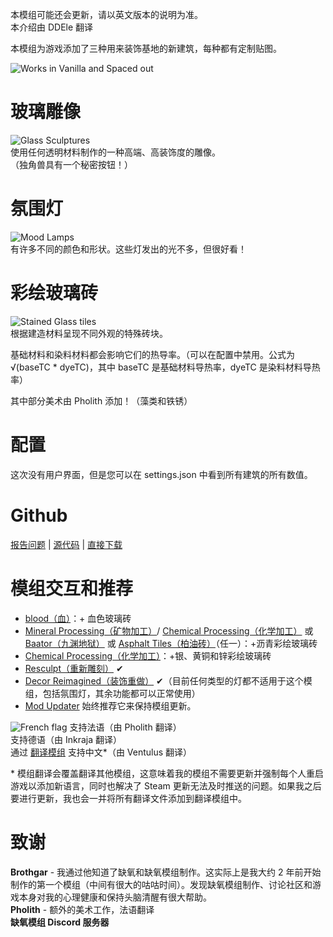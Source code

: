 本模组可能还会更新，请以英文版本的说明为准。  
本介绍由 DDEle 翻译

本模组为游戏添加了三种用来装饰基地的新建筑，每种都有定制贴图。  

![Works in Vanilla and Spaced out](https://i.imgur.com/sDGtgXY.png)  

# 玻璃雕像  
![Glass Sculptures](https://i.imgur.com/46k56Qt.png)   
使用任何透明材料制作的一种高端、高装饰度的雕像。  
（独角兽具有一个秘密按钮！）

# 氛围灯   
![Mood Lamps](https://i.imgur.com/OmYztOs.png)   
有许多不同的颜色和形状。这些灯发出的光不多，但很好看！

# 彩绘玻璃砖  
![Stained Glass tiles](https://i.imgur.com/293a8d7.png)   
根据建造材料呈现不同外观的特殊砖块。

基础材料和染料材料都会影响它们的热导率。（可以在配置中禁用。公式为 √(baseTC * dyeTC)，其中 baseTC 是基础材料导热率，dyeTC 是染料材料导热率）

其中部分美术由 Pholith 添加！（藻类和铁锈）

# 配置  
这次没有用户界面，但是您可以在 settings.json 中看到所有建筑的所有数值。

# Github
[报告问题](https://github.com/aki-art/ONI-Mods) | [源代码](https://github.com/aki-art/ONI-Mods/tree/master/DecorPackA) | [直接下载](https://github.com/aki-art/ONI-Mods/releases/tag/v1.1.0.0-decorpack-i)

# 模组交互和推荐  
- [blood（血）](https://steamcommunity.com/sharedfiles/filedetails/?id=1725334376)：+ 血色玻璃砖
- [Mineral Processing（矿物加工）](https://steamcommunity.com/sharedfiles/filedetails/?id=1970894610)/ [Chemical Processing（化学加工）](https://steamcommunity.com/sharedfiles/filedetails/?id=2661907148) 或 [Baator（九渊地狱）](https://steamcommunity.com/sharedfiles/filedetails/?id=2582905897) 或 [Asphalt Tiles（柏油砖）](https://steamcommunity.com/sharedfiles/filedetails/?id=1979475408)（任一）：+沥青彩绘玻璃砖
- [Chemical Processing（化学加工）](https://steamcommunity.com/sharedfiles/filedetails/?id=2661907148)：+银、黄铜和锌彩绘玻璃砖
- [Resculpt（重新雕刻）](https://steamcommunity.com/sharedfiles/filedetails/?id=1918000273) ✔
- [Decor Reimagined（装饰重做）](https://steamcommunity.com/sharedfiles/filedetails/?id=1892161928) ✔（目前任何类型的灯都不适用于这个模组，包括氛围灯，其余功能都可以正常使用）
- [Mod Updater](https://steamcommunity.com/sharedfiles/filedetails/?id=2018291283) 始终推荐它来保持模组更新。


![French flag](https://i.imgur.com/zgT2x7q.png)  支持法语（由 Pholith 翻译）  
支持德语（由 Inkraja 翻译）  
通过 [翻译模组](https://steamcommunity.com/sharedfiles/filedetails/?id=2692663069) 支持中文\*（由 Ventulus 翻译）  

\* 模组翻译会覆盖翻译其他模组，这意味着我的模组不需要更新并强制每个人重启游戏以添加新语言，同时也解决了 Steam 更新无法及时推送的问题。如果我之后要进行更新，我也会一并将所有翻译文件添加到翻译模组中。

# 致谢 
**Brothgar** - 我通过他知道了缺氧和缺氧模组制作。这实际上是我大约 2 年前开始制作的第一个模组（中间有很大的咕咕时间）。发现缺氧模组制作、讨论社区和游戏本身对我的心理健康和保持头脑清醒有很大帮助。  
**Pholith** - 额外的美术工作，法语翻译  
**缺氧模组 Discord 服务器**  
